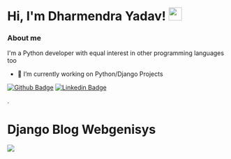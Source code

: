 # Hi, I'm Dharmendra Yadav! <img src="https://raw.githubusercontent.com/MartinHeinz/MartinHeinz/master/wave.gif" width="30px">

### About me
I'm a Python developer with equal interest in other programming languages too
- 🔭 I’m currently working on Python/Django Projects

[![Github Badge](https://img.shields.io/badge/-Github-000?style=flat-square&logo=Github&logoColor=white&link=https://github.com/dkyadavweb)](https://github.com/dkyadavweb)
[![Linkedin Badge](https://img.shields.io/badge/-LinkedIn-blue?style=flat-square&logo=Linkedin&logoColor=white&link=https://www.linkedin.com/in/dharmendra-yadav/)](https://www.linkedin.com/in/dharmendra-yadav/)

.

# Django Blog Webgenisys
<a href="https://github.com/dkyadavweb/django-blog-wbgenisys">
<img src="https://github-readme-stats.vercel.app/api/pin/?username=tuhin-thinks&repo=python-codes&theme=dracula">
</a>

